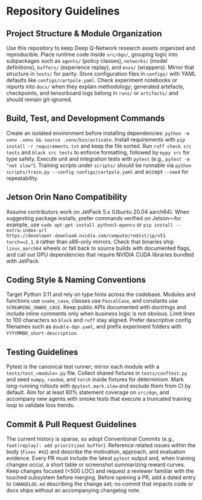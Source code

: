 # Repository Guidelines

## Project Structure & Module Organization
Use this repository to keep Deep Q-Network research assets organized and reproducible. Place runtime code inside `src/dqn/`, grouping logic into subpackages such as `agents/` (policy classes), `networks/` (model definitions), `buffers/` (experience replay), and `envs/` (wrappers). Mirror that structure in `tests/` for parity. Store configuration files in `configs/` with YAML defaults like `configs/cartpole.yaml`. Check experiment notebooks or reports into `docs/` when they explain methodology; generated artefacts, checkpoints, and tensorboard logs belong in `runs/` or `artifacts/` and should remain git-ignored.

## Build, Test, and Development Commands
Create an isolated environment before installing dependencies: `python -m venv .venv && source .venv/bin/activate`. Install requirements with `pip install -r requirements.txt` and keep the file sorted. Run `ruff check src tests` and `black src tests` to enforce formatting, followed by `mypy src` for type safety. Execute unit and integration tests with `pytest` (e.g., `pytest -m "not slow"`). Training scripts under `scripts/` should be runnable via `python scripts/train.py --config configs/cartpole.yaml` and accept `--seed` for repeatability.

## Jetson Orin Nano Compatibility
Assume contributors work on JetPack 5.x (Ubuntu 20.04 aarch64). When suggesting package installs, prefer commands verified on Jetson—for example, use `sudo apt-get install python3-opencv` or `pip install --extra-index-url https://developer.download.nvidia.com/compute/redist/jp/v51 torch==2.1.0` rather than x86-only mirrors. Check that binaries ship `linux_aarch64` wheels or fall back to source builds with documented flags, and call out GPU dependencies that require NVIDIA CUDA libraries bundled with JetPack.

## Coding Style & Naming Conventions
Target Python 3.11 and rely on type hints across the codebase. Modules and functions use `snake_case`, classes use `PascalCase`, and constants use `SCREAMING_SNAKE_CASE`. Keep public APIs documented with doctrings and include inline comments only when business logic is not obvious. Limit lines to 100 characters so `black` and `ruff` stay aligned. Prefer descriptive config filenames such as `double-dqn.yaml`, and prefix experiment folders with `YYYYMMDD_short-description`.

## Testing Guidelines
Pytest is the canonical test runner; mirror each module with a `tests/test_<module>.py` file. Collect shared fixtures in `tests/conftest.py` and seed `numpy`, `random`, and `torch` inside fixtures for determinism. Mark long-running rollouts with `@pytest.mark.slow` and exclude them from CI by default. Aim for at least 80% statement coverage on `src/dqn`, and accompany new agents with smoke tests that execute a truncated training loop to validate loss trends.

## Commit & Pull Request Guidelines
The current history is sparse, so adopt Conventional Commits (e.g., `feat(replay): add prioritized buffer`). Reference related issues within the body (`Fixes #42`) and describe the motivation, approach, and evaluation evidence. Every PR must include the latest `pytest` output and, when training changes occur, a short table or screenshot summarizing reward curves. Keep changes focused (<500 LOC) and request a reviewer familiar with the touched subsystem before merging. Before opening a PR, add a dated entry to `CHANGELOG.md` describing the change set; no commit that impacts code or docs ships without an accompanying changelog note.
